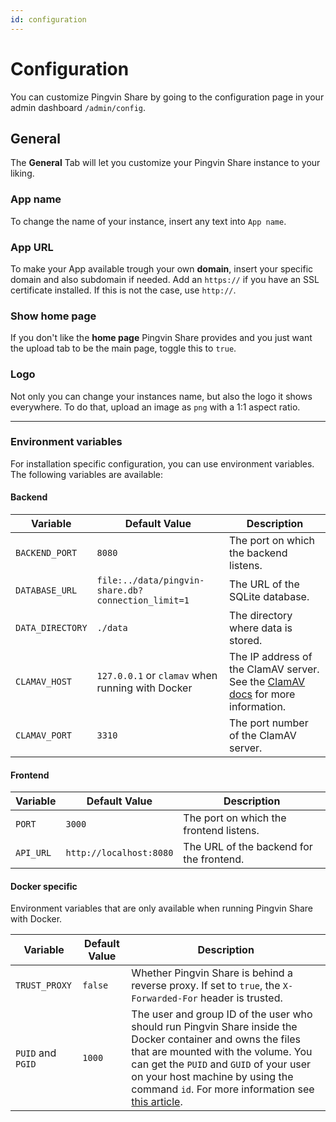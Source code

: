 ```yaml
---
id: configuration
---
```


# Configuration

You can customize Pingvin Share by going to the configuration page in your admin dashboard `/admin/config`.

## General

The **General** Tab will let you customize your Pingvin Share instance to your liking.

### App name

To change the name of your instance, insert any text into `App name`.

### App URL

To make your App available trough your own **domain**, insert your specific domain and also subdomain if needed. Add an `https://` if you have an SSL certificate installed. If this is not the case, use `http://`.

### Show home page

If you don't like the **home page** Pingvin Share provides and you just want the upload tab to be the main page, toggle this to `true`.

### Logo

Not only you can change your instances name, but also the logo it shows everywhere. To do that, upload an image as `png` with a 1:1 aspect ratio.

---

### Environment variables

For installation specific configuration, you can use environment variables. The following variables are available:

#### Backend

| Variable         | Default Value                                      | Description                                                                                              |
| ---------------- | -------------------------------------------------- | -------------------------------------------------------------------------------------------------------- |
| `BACKEND_PORT`   | `8080`                                             | The port on which the backend listens.                                                                   |
| `DATABASE_URL`   | `file:../data/pingvin-share.db?connection_limit=1` | The URL of the SQLite database.                                                                          |
| `DATA_DIRECTORY` | `./data`                                           | The directory where data is stored.                                                                      |
| `CLAMAV_HOST`    | `127.0.0.1` or `clamav` when running with Docker   | The IP address of the ClamAV server. See the [ClamAV docs](integrations.md#clamav) for more information. |
| `CLAMAV_PORT`    | `3310`                                             | The port number of the ClamAV server.                                                                    |

#### Frontend

| Variable  | Default Value           | Description                              |
| --------- | ----------------------- | ---------------------------------------- |
| `PORT`    | `3000`                  | The port on which the frontend listens.  |
| `API_URL` | `http://localhost:8080` | The URL of the backend for the frontend. |

#### Docker specific
Environment variables that are only available when running Pingvin Share with Docker.

| Variable      | Default Value | Description                                                                                                 |
| ------------- | ------------- | ----------------------------------------------------------------------------------------------------------- |
| `TRUST_PROXY` | `false`       | Whether Pingvin Share is behind a reverse proxy. If set to `true`, the `X-Forwarded-For` header is trusted. |
| `PUID` and `PGID` | `1000`       |  The user and group ID of the user who should run Pingvin Share inside the Docker container and owns the files that are mounted with the volume. You can get the `PUID` and `GUID` of your user on your host machine by using the command `id`. For more information see [this article](https://docs.linuxserver.io/general/understanding-puid-and-pgid/#using-the-variables). |

